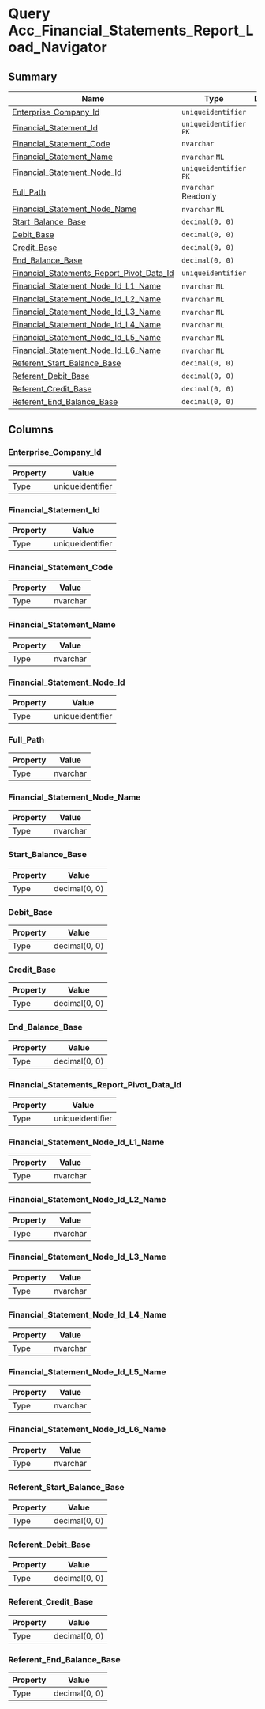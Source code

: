 # Query Acc_Financial_Statements_Report_Load_Navigator


## Summary

| Name | Type | Description |
| - | - | --- |
|[Enterprise_Company_Id](#enterprise_company_id)|`uniqueidentifier` ||
|[Financial_Statement_Id](#financial_statement_id)|`uniqueidentifier` `PK`||
|[Financial_Statement_Code](#financial_statement_code)|`nvarchar` ||
|[Financial_Statement_Name](#financial_statement_name)|`nvarchar` `ML`||
|[Financial_Statement_Node_Id](#financial_statement_node_id)|`uniqueidentifier` `PK`||
|[Full_Path](#full_path)|`nvarchar` Readonly||
|[Financial_Statement_Node_Name](#financial_statement_node_name)|`nvarchar` `ML`||
|[Start_Balance_Base](#start_balance_base)|`decimal(0, 0)` ||
|[Debit_Base](#debit_base)|`decimal(0, 0)` ||
|[Credit_Base](#credit_base)|`decimal(0, 0)` ||
|[End_Balance_Base](#end_balance_base)|`decimal(0, 0)` ||
|[Financial_Statements_Report_Pivot_Data_Id](#financial_statements_report_pivot_data_id)|`uniqueidentifier` ||
|[Financial_Statement_Node_Id_L1_Name](#financial_statement_node_id_l1_name)|`nvarchar` `ML`||
|[Financial_Statement_Node_Id_L2_Name](#financial_statement_node_id_l2_name)|`nvarchar` `ML`||
|[Financial_Statement_Node_Id_L3_Name](#financial_statement_node_id_l3_name)|`nvarchar` `ML`||
|[Financial_Statement_Node_Id_L4_Name](#financial_statement_node_id_l4_name)|`nvarchar` `ML`||
|[Financial_Statement_Node_Id_L5_Name](#financial_statement_node_id_l5_name)|`nvarchar` `ML`||
|[Financial_Statement_Node_Id_L6_Name](#financial_statement_node_id_l6_name)|`nvarchar` `ML`||
|[Referent_Start_Balance_Base](#referent_start_balance_base)|`decimal(0, 0)` ||
|[Referent_Debit_Base](#referent_debit_base)|`decimal(0, 0)` ||
|[Referent_Credit_Base](#referent_credit_base)|`decimal(0, 0)` ||
|[Referent_End_Balance_Base](#referent_end_balance_base)|`decimal(0, 0)` ||

## Columns

### Enterprise_Company_Id

| Property | Value |
| - | - |
|Type|uniqueidentifier|

### Financial_Statement_Id

| Property | Value |
| - | - |
|Type|uniqueidentifier|

### Financial_Statement_Code

| Property | Value |
| - | - |
|Type|nvarchar|

### Financial_Statement_Name

| Property | Value |
| - | - |
|Type|nvarchar|

### Financial_Statement_Node_Id

| Property | Value |
| - | - |
|Type|uniqueidentifier|

### Full_Path

| Property | Value |
| - | - |
|Type|nvarchar|

### Financial_Statement_Node_Name

| Property | Value |
| - | - |
|Type|nvarchar|

### Start_Balance_Base

| Property | Value |
| - | - |
|Type|decimal(0, 0)|

### Debit_Base

| Property | Value |
| - | - |
|Type|decimal(0, 0)|

### Credit_Base

| Property | Value |
| - | - |
|Type|decimal(0, 0)|

### End_Balance_Base

| Property | Value |
| - | - |
|Type|decimal(0, 0)|

### Financial_Statements_Report_Pivot_Data_Id

| Property | Value |
| - | - |
|Type|uniqueidentifier|

### Financial_Statement_Node_Id_L1_Name

| Property | Value |
| - | - |
|Type|nvarchar|

### Financial_Statement_Node_Id_L2_Name

| Property | Value |
| - | - |
|Type|nvarchar|

### Financial_Statement_Node_Id_L3_Name

| Property | Value |
| - | - |
|Type|nvarchar|

### Financial_Statement_Node_Id_L4_Name

| Property | Value |
| - | - |
|Type|nvarchar|

### Financial_Statement_Node_Id_L5_Name

| Property | Value |
| - | - |
|Type|nvarchar|

### Financial_Statement_Node_Id_L6_Name

| Property | Value |
| - | - |
|Type|nvarchar|

### Referent_Start_Balance_Base

| Property | Value |
| - | - |
|Type|decimal(0, 0)|

### Referent_Debit_Base

| Property | Value |
| - | - |
|Type|decimal(0, 0)|

### Referent_Credit_Base

| Property | Value |
| - | - |
|Type|decimal(0, 0)|

### Referent_End_Balance_Base

| Property | Value |
| - | - |
|Type|decimal(0, 0)|


